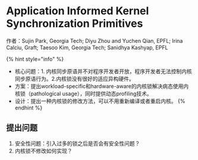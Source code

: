 # Application Informed Kernel Synchronization Primitives

作者：Sujin Park, Georgia Tech; Diyu Zhou and Yuchen Qian, EPFL; Irina Calciu, Graft; Taesoo Kim, Georgia Tech; Sanidhya Kashyap, EPFL

{% hint style="info" %}
- 核心问题：1. 内核同步原语并不对程序开发者开放，程序开发者无法控制内核同步原语行为。2.内核锁没有很好的适应异构硬件。
- 方案：提出workload-specific和hardware-aware的内核锁解决病态使用内核锁（pathological usage），同时提供动态profiling技术。
- 设计：提出一种内核锁的修改方法，可以不用重新编译或者重启内核。
{% endhint %}

## 提出问题
1. 安全性问题：引入过多的锁之后是否会有安全性问题？
2. 内核锁不修改如何实现？

